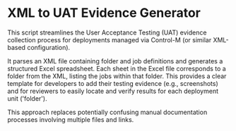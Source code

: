 # XML to UAT Evidence Generator

This script streamlines the User Acceptance Testing (UAT) evidence collection process for deployments managed via Control-M (or similar XML-based configuration).

It parses an XML file containing folder and job definitions and generates a structured Excel spreadsheet. Each sheet in the Excel file corresponds to a folder from the XML, listing the jobs within that folder. This provides a clear template for developers to add their testing evidence (e.g., screenshots) and for reviewers to easily locate and verify results for each deployment unit ('folder').

This approach replaces potentially confusing manual documentation processes involving multiple files and links.
